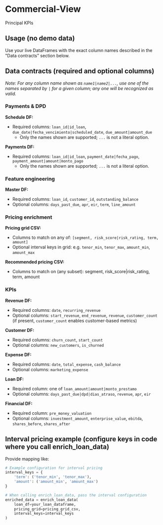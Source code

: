 # Commercial-View
Principal KPIs

## Usage (no demo data)

Use your live DataFrames with the exact column names described in the "Data contracts" section below.

## Data contracts (required and optional columns)

*Note: For any column name shown as `name1|name2|...`, use one of the names separated by `|` for a given column; any one will be recognized as valid.*
### Payments & DPD

**Schedule DF:**
- Required columns: `loan_id|id_loan`, `due_date|fecha_vencimiento|scheduled_date`, `due_amount|amount_due`
  - Only the names shown are supported; `...` is not a literal option.

**Payments DF:**
- Required columns: `loan_id|id_loan`, `payment_date|fecha_pago`, `payment_amount|amount|monto_pago`
  - Only the names shown are supported; `...` is not a literal option.

### Feature engineering

**Master DF:**
- Required columns: `loan_id`, `customer_id`, `outstanding_balance`
- Optional columns: `days_past_due`, `apr`, `eir`, `term`, `line_amount`

### Pricing enrichment

**Pricing grid CSV:**
- Columns to match on any of: `[segment, risk_score|risk_rating, term, amount]`
- Optional interval keys in grid: e.g. `tenor_min`, `tenor_max`, `amount_min`, `amount_max`

**Recommended pricing CSV:**
- Columns to match on (any subset): segment, risk_score|risk_rating, term, amount

### KPIs
**Revenue DF:**
- Required columns: `date`, `recurring_revenue`
- Optional columns: `start_revenue`, `end_revenue`, `revenue`, `customer_count` (if present, `customer_count` enables customer-based metrics)

**Customer DF:**
- Required columns: `churn_count`, `start_count`
- Optional columns: `new_customers`, `is_churned`

**Expense DF:**
- Required columns: `date`, `total_expense`, `cash_balance`
- Optional columns: `marketing_expense`

**Loan DF:**
- Required column: one of `loan_amount|amount|monto_prestamo`
- Optional columns: `days_past_due|dpd|dias_atraso`, `revenue`, `apr`, `eir`

**Financial DF:**
- Required column: `pre_money_valuation`
- Optional columns: `investment_amount`, `enterprise_value`, `ebitda`, `shares_before`, `shares_after`

## Interval pricing example (configure keys in code where you call enrich_loan_data)

Provide mapping like:

```python
# Example configuration for interval pricing
interval_keys = {
    'term': ('tenor_min', 'tenor_max'),
    'amount': ('amount_min', 'amount_max')
}

# When calling enrich_loan_data, pass the interval configuration
enriched_data = enrich_loan_data(
    loan_df=your_loan_dataframe,
    pricing_grid=pricing_grid_csv,
    interval_keys=interval_keys
)
```
